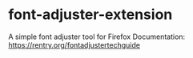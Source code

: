 # font-adjuster-extension
 A simple font adjuster tool for Firefox
 Documentation: https://rentry.org/fontadjustertechguide
